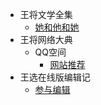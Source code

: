 - 王将文学全集
  - [她和他和她](novel/kanojo-to-kare-to-kanojo.md)
- 王将网络大典
  - QQ空间
    - [网站推荐](net/qzone/website-recommendations.md)
- 王选在线版编辑记
  - [参与编辑](wiki/contributing.md)
